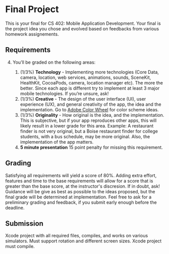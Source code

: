 # Final Project

This is your final for CS 402: Mobile Application Development. Your final is the project idea you chose and evolved based on feedbacks from various homework assignements.



## Requirements

4. You’ll be graded on the following areas:

   1. (1/3%) **Technology** - Implementing more technologies (Core Data, camera, location, web services, animations, sounds, SceneKit, HealthKit, CocoaPods, camera, location manager etc). The more the better. Since each app is different try to implement at least 3 major mobile technologies. If you’re unsure, ask!
   2. (1/3%) **Creative** - The design of the user interface (UI), user experience (UX), and general creativity of the app, the idea and the implementation. Go to [Adobe Color Wheel](https://color.adobe.com/create) for color scheme ideas.
   3. (1/3%) **Originality** - How original is the idea, and the implementation. This is subjective, but if your app reproduces other apps, this will likely result in a lower grade for this area. Example: A restaurant finder is not very original, but a Boise restaurant finder for college students, with a bus schedule, may be more original. Also, the implementation of the app matters. 
   4. **5 minute presentation** 15 point penalty for missing this requirement.
   
   
   

## Grading

Satisfying all requirements will yield a score of 80%. Adding extra effort, features and time to the base requirements will allow for a score that is greater than the base score, at the instructor's discresion. If in doubt, ask! Guidance will be give as best as possible to the ideas proposed, but the final grade will be determined at implementation. Feel free to ask for a preliminary grading and feedback, if you submit early enough before the deadline.

## Submission

Xcode project with all required files, compiles, and works on various simulators. Must support rotation and different screen sizes. Xcode project must compile.